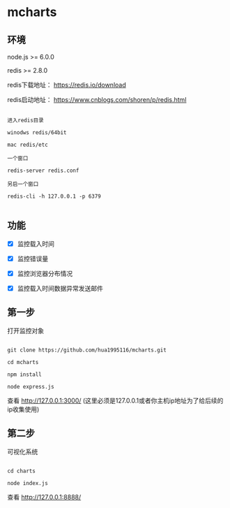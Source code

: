 # mcharts

## 环境

node.js >= 6.0.0

redis >= 2.8.0

redis下载地址： https://redis.io/download

redis启动地址： https://www.cnblogs.com/shoren/p/redis.html

```

进入redis目录

winodws redis/64bit

mac redis/etc

一个窗口

redis-server redis.conf 

另启一个窗口

redis-cli -h 127.0.0.1 -p 6379


```
## 功能

- [x] 监控载入时间

- [x] 监控错误量

- [x] 监控浏览器分布情况

- [x] 监控载入时间数据异常发送邮件

## 第一步

打开监控对象

```

git clone https://github.com/hua1995116/mcharts.git

cd mcharts

npm install 

node express.js

```

查看 http://127.0.0.1:3000/ (这里必须是127.0.0.1或者你主机ip地址为了给后续的ip收集使用)


## 第二步

可视化系统

```

cd charts

node index.js

```

查看 http://127.0.0.1:8888/